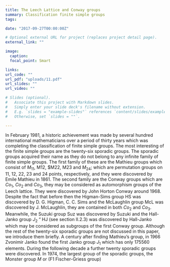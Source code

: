 ```yaml
---
title: The Leech Lattice and Conway groups
summary: Classification finite simple groups  
tags:

date: "2017-09-27T00:00:00Z"

# Optional external URL for project (replaces project detail page).
external_link: ""

image:
  caption: 
  focal_point: Smart

links:
url_code: ""
url_pdf: "uploads/11.pdf"
url_slides: ""
url_video: ""

# Slides (optional).
#   Associate this project with Markdown slides.
#   Simply enter your slide deck's filename without extension.
#   E.g. `slides = "example-slides"` references `content/slides/example-slides.md`.
#   Otherwise, set `slides = ""`.

---
```


In February 1981, a historic achievement was made by several hundred international mathematicians over a period of thirty years which was completing the 
classification of finite simple groups. The most interesting of the finite simple groups are the twenty-six sporadic groups. The sporadic groups acquired 
their name as they do not belong to any infinite family of finite simple groups. The first family of these are the Mathieu groups which consist of $M_{11}$, 
M12, $M22, M23 and $M_{24}$; which are permutation groups on 11, 12, 22, 23 and 24 points, respectively, and they were discovered by 
Emile Mathieu in 1861. The second family are the Conway groups which are $Co_1$, $Co_2$ and $Co_3$, they may be considered 
as automorphism groups of the Leech lattice. They were discovered by John Horton Conway around 1968. Despite the fact that before then the Higman-Sims 
group HS was discovered by D. G. Higman, C. C. Sims and the McLaughlin group McL was discovered by J. McLaughlin, 
they are contained in both $Co_2$ and $Co_3$. Meanwhile, the Suzuki group Suz  was discovered by Suzuki and the Hall-Janko group $J_2$ “ HJ 
(see section II.2.3) was discovered by Hall-Janko which may be considered as subgroups of the first Conway group. Although the rest of the twenty-six sporadic
 groups are not discussed in this paper, we introduce them briefly. A century after finding Mathieu’s group, in 1966 Zvonimir Janko found the first Janko group $J_1$ 
 which has only 175560 elements. During the following decade a further twenty sporadic groups were discovered. In 1974, the largest group 
 of the sporadic groups, the Monster group $M$ or (F1 Fischer-Griess group)